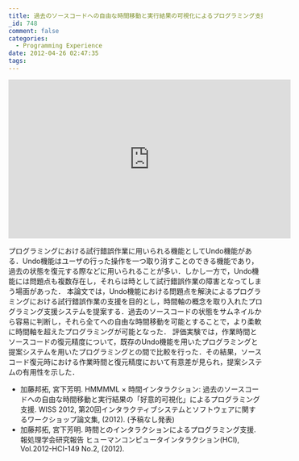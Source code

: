 ```yaml
---
title: 過去のソースコードへの自由な時間移動と実行結果の可視化によるプログラミング支援
_id: 748
comment: false
categories:
  - Programming Experience
date: 2012-04-26 02:47:35
tags:
---
```



<iframe width="560" height="315" src="https://www.youtube.com/embed/5sHeAbS_d-c" frameborder="0" allowfullscreen></iframe>


プログラミングにおける試行錯誤作業に用いられる機能としてUndo機能がある．Undo機能はユーザの行った操作を一つ取り消すことのできる機能であり，過去の状態を復元する際などに用いられることが多い．しかし一方で，Undo機能には問題点も複数存在し，それらは時として試行錯誤作業の障害となってしまう場面があった． 本論文では，Undo機能における問題点を解決によるプログラミングにおける試行錯誤作業の支援を目的とし，時間軸の概念を取り入れたプログラミング支援システムを提案する．過去のソースコードの状態をサムネイルから容易に判断し，それら全てへの自由な時間移動を可能とすることで，より柔軟に時間軸を超えたプログラミングが可能となった． 評価実験では，作業時間とソースコードの復元精度について，既存のUndo機能を用いたプログラミングと提案システムを用いたプログラミングとの間で比較を行った．その結果，ソースコード復元時における作業時間と復元精度において有意差が見られ，提案システムの有用性を示した．

*   加藤邦拓, 宮下芳明. HMMMML × 時間インタラクション: 過去のソースコードへの自由な時間移動と実行結果の「好意的可視化」によるプログラミング支援. WISS 2012, 第20回インタラクティブシステムとソフトウェアに関するワークショップ論文集, (2012). (予稿なし発表)
*   加藤邦拓, 宮下芳明. 時間とのインタラクションによるプログラミング支援. 報処理学会研究報告 ヒューマンコンピュータインタラクション(HCI), Vol.2012-HCI-149 No.2, (2012).
